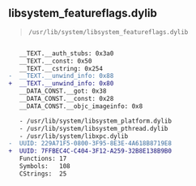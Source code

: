 ## libsystem_featureflags.dylib

> `/usr/lib/system/libsystem_featureflags.dylib`

```diff

   __TEXT.__auth_stubs: 0x3a0
   __TEXT.__const: 0x50
   __TEXT.__cstring: 0x254
-  __TEXT.__unwind_info: 0x88
+  __TEXT.__unwind_info: 0x80
   __DATA_CONST.__got: 0x38
   __DATA_CONST.__const: 0x28
   __DATA_CONST.__objc_imageinfo: 0x8

   - /usr/lib/system/libsystem_platform.dylib
   - /usr/lib/system/libsystem_pthread.dylib
   - /usr/lib/system/libxpc.dylib
-  UUID: 229A71F5-0800-3F95-8E3E-4A618B8719E8
+  UUID: 7FFBEC4C-C404-3F12-A259-32B8E138B9B0
   Functions: 17
   Symbols:   108
   CStrings:  25

```

